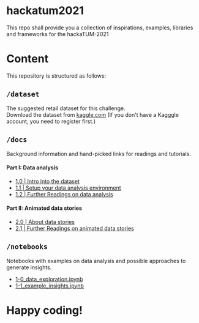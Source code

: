# hackatum2021
This repo shall provide you a collection of inspirations, examples, libraries and frameworks for the hackaTUM-2021

# Content
This repository is structured as follows:

## `/dataset`
The suggested retail dataset for this challenge. \
Download the dataset from [kaggle.com](https://www.kaggle.com/berkayalan/retail-sales-data) (If you don't have a Kagggle account, you need to register first.)

## `/docs`
Background information and hand-picked links for readings and tutorials.
#### Part I: Data analysis
- [1.0 | Intro into the dataset](docs/1-0_Intro-Dataset.md)
- [1.1 | Setup your data analysis environment](docs/1-1_Environment-Setup.md)
- [1.2 | Further Readings on data analysis](docs/1-2_Collection-Data-Analysis-Libraries.md)

#### Part II: Animated data stories
- [2.0 | About data stories](docs/2-0_Intro-Datastories.md)
- [2.1 | Further Readings on animated data stories](docs/2-1_Collection-Animated-Datastories.md)

## `/notebooks`
Notebooks with examples on data analysis and possible approaches to generate insights.
- [1-0_data_exploration.ipynb](notebooks/1-0_data_exploration.ipynb)
- [1-1_example_insights.ipynb](notebooks/1-1_example_insights.ipynb)



# Happy coding!

